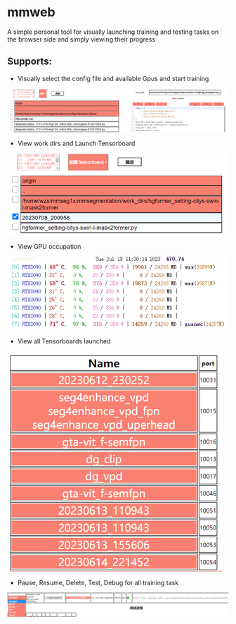 # mmweb
A simple personal tool for visually launching training and testing tasks on the browser side and simply viewing their progress
## Supports:
* Visually select the config file and available Gpus and start training

![](images/configs.png)
* View work dirs and Launch Tensorboard

![](images/work.png)
* View GPU occupation

![](images/gpu.png)
* View all Tensorboards launched

![](images/tensorboard.png)

* Pause, Resume, Delete, Test, Debug for all training task

![](images/process.png)
